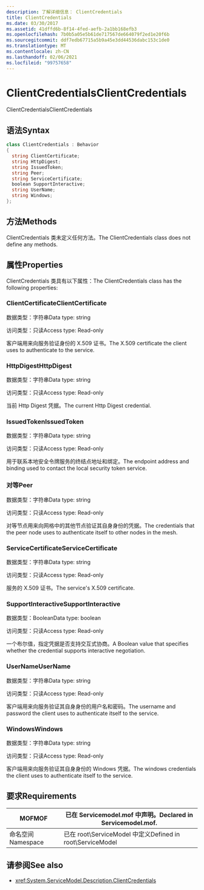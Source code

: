 ```yaml
---
description: 了解详细信息： ClientCredentials
title: ClientCredentials
ms.date: 03/30/2017
ms.assetid: 41dffd6b-8f14-4fed-aefb-2a1bb168efb3
ms.openlocfilehash: 7b0b5a05e5b61de717567de664079f2ed1e20f6b
ms.sourcegitcommit: ddf7edb67715a5b9a45e3dd44536dabc153c1de0
ms.translationtype: MT
ms.contentlocale: zh-CN
ms.lasthandoff: 02/06/2021
ms.locfileid: "99757658"
---
```

# <a name="clientcredentials"></a><span data-ttu-id="021af-103">ClientCredentials</span><span class="sxs-lookup"><span data-stu-id="021af-103">ClientCredentials</span></span>

<span data-ttu-id="021af-104">ClientCredentials</span><span class="sxs-lookup"><span data-stu-id="021af-104">ClientCredentials</span></span>  
  
## <a name="syntax"></a><span data-ttu-id="021af-105">语法</span><span class="sxs-lookup"><span data-stu-id="021af-105">Syntax</span></span>  
  
```csharp
class ClientCredentials : Behavior  
{  
  string ClientCertificate;  
  string HttpDigest;  
  string IssuedToken;  
  string Peer;  
  string ServiceCertificate;  
  boolean SupportInteractive;  
  string UserName;  
  string Windows;  
};  
```  
  
## <a name="methods"></a><span data-ttu-id="021af-106">方法</span><span class="sxs-lookup"><span data-stu-id="021af-106">Methods</span></span>  

 <span data-ttu-id="021af-107">ClientCredentials 类未定义任何方法。</span><span class="sxs-lookup"><span data-stu-id="021af-107">The ClientCredentials class does not define any methods.</span></span>  
  
## <a name="properties"></a><span data-ttu-id="021af-108">属性</span><span class="sxs-lookup"><span data-stu-id="021af-108">Properties</span></span>  

 <span data-ttu-id="021af-109">ClientCredentials 类具有以下属性：</span><span class="sxs-lookup"><span data-stu-id="021af-109">The ClientCredentials class has the following properties:</span></span>  
  
### <a name="clientcertificate"></a><span data-ttu-id="021af-110">ClientCertificate</span><span class="sxs-lookup"><span data-stu-id="021af-110">ClientCertificate</span></span>  

 <span data-ttu-id="021af-111">数据类型：字符串</span><span class="sxs-lookup"><span data-stu-id="021af-111">Data type: string</span></span>  
  
 <span data-ttu-id="021af-112">访问类型：只读</span><span class="sxs-lookup"><span data-stu-id="021af-112">Access type: Read-only</span></span>  
  
 <span data-ttu-id="021af-113">客户端用来向服务验证身份的 X.509 证书。</span><span class="sxs-lookup"><span data-stu-id="021af-113">The X.509 certificate the client uses to authenticate to the service.</span></span>  
  
### <a name="httpdigest"></a><span data-ttu-id="021af-114">HttpDigest</span><span class="sxs-lookup"><span data-stu-id="021af-114">HttpDigest</span></span>  

 <span data-ttu-id="021af-115">数据类型：字符串</span><span class="sxs-lookup"><span data-stu-id="021af-115">Data type: string</span></span>  
  
 <span data-ttu-id="021af-116">访问类型：只读</span><span class="sxs-lookup"><span data-stu-id="021af-116">Access type: Read-only</span></span>  
  
 <span data-ttu-id="021af-117">当前 Http Digest 凭据。</span><span class="sxs-lookup"><span data-stu-id="021af-117">The current Http Digest credential.</span></span>  
  
### <a name="issuedtoken"></a><span data-ttu-id="021af-118">IssuedToken</span><span class="sxs-lookup"><span data-stu-id="021af-118">IssuedToken</span></span>  

 <span data-ttu-id="021af-119">数据类型：字符串</span><span class="sxs-lookup"><span data-stu-id="021af-119">Data type: string</span></span>  
  
 <span data-ttu-id="021af-120">访问类型：只读</span><span class="sxs-lookup"><span data-stu-id="021af-120">Access type: Read-only</span></span>  
  
 <span data-ttu-id="021af-121">用于联系本地安全令牌服务的终结点地址和绑定。</span><span class="sxs-lookup"><span data-stu-id="021af-121">The endpoint address and binding used to contact the local security token service.</span></span>  
  
### <a name="peer"></a><span data-ttu-id="021af-122">对等</span><span class="sxs-lookup"><span data-stu-id="021af-122">Peer</span></span>  

 <span data-ttu-id="021af-123">数据类型：字符串</span><span class="sxs-lookup"><span data-stu-id="021af-123">Data type: string</span></span>  
  
 <span data-ttu-id="021af-124">访问类型：只读</span><span class="sxs-lookup"><span data-stu-id="021af-124">Access type: Read-only</span></span>  
  
 <span data-ttu-id="021af-125">对等节点用来向网格中的其他节点验证其自身身份的凭据。</span><span class="sxs-lookup"><span data-stu-id="021af-125">The credentials that the peer node uses to authenticate itself to other nodes in the mesh.</span></span>  
  
### <a name="servicecertificate"></a><span data-ttu-id="021af-126">ServiceCertificate</span><span class="sxs-lookup"><span data-stu-id="021af-126">ServiceCertificate</span></span>  

 <span data-ttu-id="021af-127">数据类型：字符串</span><span class="sxs-lookup"><span data-stu-id="021af-127">Data type: string</span></span>  
  
 <span data-ttu-id="021af-128">访问类型：只读</span><span class="sxs-lookup"><span data-stu-id="021af-128">Access type: Read-only</span></span>  
  
 <span data-ttu-id="021af-129">服务的 X.509 证书。</span><span class="sxs-lookup"><span data-stu-id="021af-129">The service's X.509 certificate.</span></span>  
  
### <a name="supportinteractive"></a><span data-ttu-id="021af-130">SupportInteractive</span><span class="sxs-lookup"><span data-stu-id="021af-130">SupportInteractive</span></span>  

 <span data-ttu-id="021af-131">数据类型：Boolean</span><span class="sxs-lookup"><span data-stu-id="021af-131">Data type: boolean</span></span>  
  
 <span data-ttu-id="021af-132">访问类型：只读</span><span class="sxs-lookup"><span data-stu-id="021af-132">Access type: Read-only</span></span>  
  
 <span data-ttu-id="021af-133">一个布尔值，指定凭据是否支持交互式协商。</span><span class="sxs-lookup"><span data-stu-id="021af-133">A Boolean value that specifies whether the credential supports interactive negotiation.</span></span>  
  
### <a name="username"></a><span data-ttu-id="021af-134">UserName</span><span class="sxs-lookup"><span data-stu-id="021af-134">UserName</span></span>  

 <span data-ttu-id="021af-135">数据类型：字符串</span><span class="sxs-lookup"><span data-stu-id="021af-135">Data type: string</span></span>  
  
 <span data-ttu-id="021af-136">访问类型：只读</span><span class="sxs-lookup"><span data-stu-id="021af-136">Access type: Read-only</span></span>  
  
 <span data-ttu-id="021af-137">客户端用来向服务验证其自身身份的用户名和密码。</span><span class="sxs-lookup"><span data-stu-id="021af-137">The username and password the client uses to authenticate itself to the service.</span></span>  
  
### <a name="windows"></a><span data-ttu-id="021af-138">Windows</span><span class="sxs-lookup"><span data-stu-id="021af-138">Windows</span></span>  

 <span data-ttu-id="021af-139">数据类型：字符串</span><span class="sxs-lookup"><span data-stu-id="021af-139">Data type: string</span></span>  
  
 <span data-ttu-id="021af-140">访问类型：只读</span><span class="sxs-lookup"><span data-stu-id="021af-140">Access type: Read-only</span></span>  
  
 <span data-ttu-id="021af-141">客户端用来向服务验证其自身身份的 Windows 凭据。</span><span class="sxs-lookup"><span data-stu-id="021af-141">The windows credentials the client uses to authenticate itself to the service.</span></span>  
  
## <a name="requirements"></a><span data-ttu-id="021af-142">要求</span><span class="sxs-lookup"><span data-stu-id="021af-142">Requirements</span></span>  
  
|<span data-ttu-id="021af-143">MOF</span><span class="sxs-lookup"><span data-stu-id="021af-143">MOF</span></span>|<span data-ttu-id="021af-144">已在 Servicemodel.mof 中声明。</span><span class="sxs-lookup"><span data-stu-id="021af-144">Declared in Servicemodel.mof.</span></span>|  
|---------|-----------------------------------|  
|<span data-ttu-id="021af-145">命名空间</span><span class="sxs-lookup"><span data-stu-id="021af-145">Namespace</span></span>|<span data-ttu-id="021af-146">已在 root\ServiceModel 中定义</span><span class="sxs-lookup"><span data-stu-id="021af-146">Defined in root\ServiceModel</span></span>|  
  
## <a name="see-also"></a><span data-ttu-id="021af-147">请参阅</span><span class="sxs-lookup"><span data-stu-id="021af-147">See also</span></span>

- <xref:System.ServiceModel.Description.ClientCredentials>
